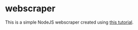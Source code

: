 # webscraper

This is a simple NodeJS webscraper created using [this tutorial](https://pusher.com/tutorials/web-scraper-node).